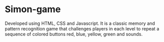 # Simon-game
Developed using HTML, CSS and Javascript. It is a classic memory and pattern recognition game that challenges players in each level to repeat a sequence of colored buttons red, blue, yellow, green and sounds.
